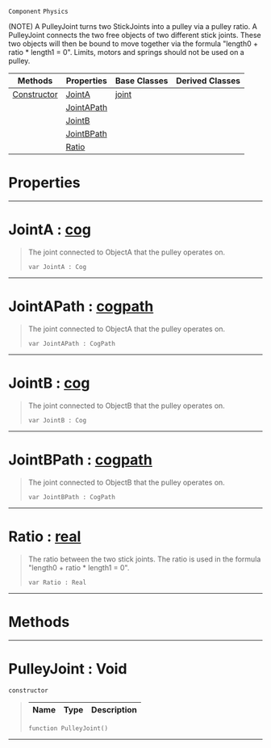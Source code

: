  `Component` `Physics`



(NOTE) A PulleyJoint turns two StickJoints into a pulley via a pulley ratio. A PulleyJoint connects the two free objects of two different stick joints. These two objects will then be bound to move together via the formula "length0 + ratio * length1 = 0". Limits, motors and springs should not be used on a pulley.

|Methods|Properties|Base Classes|Derived Classes|
|---|---|---|---|
|[ Constructor](https://github.com/PlasmaEngine/PlasmaDocs/blob/master/code_reference/class_reference/pulleyjoint.markdown#pulleyjoint-void)|[ JointA](https://github.com/PlasmaEngine/PlasmaDocs/blob/master/code_reference/class_reference/pulleyjoint.markdown#jointa-plasma-engine-docum)|[joint](https://github.com/PlasmaEngine/PlasmaDocs/blob/master/code_reference/class_reference/joint.markdown)| |
| |[ JointAPath](https://github.com/PlasmaEngine/PlasmaDocs/blob/master/code_reference/class_reference/pulleyjoint.markdown#jointapath-plasma-engine-d)| | |
| |[ JointB](https://github.com/PlasmaEngine/PlasmaDocs/blob/master/code_reference/class_reference/pulleyjoint.markdown#jointb-plasma-engine-docum)| | |
| |[ JointBPath](https://github.com/PlasmaEngine/PlasmaDocs/blob/master/code_reference/class_reference/pulleyjoint.markdown#jointbpath-plasma-engine-d)| | |
| |[ Ratio](https://github.com/PlasmaEngine/PlasmaDocs/blob/master/code_reference/class_reference/pulleyjoint.markdown#ratio-plasma-engine-docume)| | |


 #  Properties


---  
 #  JointA : [cog](https://github.com/PlasmaEngine/PlasmaDocs/blob/master/code_reference/class_reference/cog.markdown)

> The joint connected to ObjectA that the pulley operates on.
> ``` lang=cpp, name=Lightning
> var JointA : Cog


---  
 #  JointAPath : [cogpath](https://github.com/PlasmaEngine/PlasmaDocs/blob/master/code_reference/class_reference/cogpath.markdown)

> The joint connected to ObjectA that the pulley operates on.
> ``` lang=cpp, name=Lightning
> var JointAPath : CogPath


---  
 #  JointB : [cog](https://github.com/PlasmaEngine/PlasmaDocs/blob/master/code_reference/class_reference/cog.markdown)

> The joint connected to ObjectB that the pulley operates on.
> ``` lang=cpp, name=Lightning
> var JointB : Cog


---  
 #  JointBPath : [cogpath](https://github.com/PlasmaEngine/PlasmaDocs/blob/master/code_reference/class_reference/cogpath.markdown)

> The joint connected to ObjectB that the pulley operates on.
> ``` lang=cpp, name=Lightning
> var JointBPath : CogPath


---  
 #  Ratio : [real](https://github.com/PlasmaEngine/PlasmaDocs/blob/master/code_reference/lightning_base_types/real.markdown)

> The ratio between the two stick joints. The ratio is used in the formula "length0 + ratio * length1 = 0".
> ``` lang=cpp, name=Lightning
> var Ratio : Real


---  
 #  Methods


---  
 #  PulleyJoint : Void

 `constructor`

> 
> |Name|Type|Description|
> |---|---|---|
> ``` lang=cpp, name=Lightning
> function PulleyJoint()
> ``` 


---  
 

 